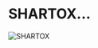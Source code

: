 # SHARTOX...
<!--
**doing things**
-->

![SHARTOX](https://github-readme-stats.vercel.app/api?username=SHARTOX&show_icons=true)




